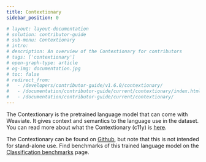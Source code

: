 ```yaml
---
title: Contextionary
sidebar_position: 0

# layout: layout-documentation
# solution: contributor-guide
# sub-menu: Contextionary
# intro: 
# description: An overview of the Contextionary for contributors
# tags: ['contextionary']
# open-graph-type: article
# og-img: documentation.jpg
# toc: false
# redirect_from:
#   - /developers/contributor-guide/v1.6.0/contextionary/
#   - /documentation/contributor-guide/current/contextionary/index.html
#   - /documentation/contributor-guide/current/contextionary/
---
```


The Contextionary is the pretrained language model that can come with Weaviate. It gives context and semantics to the language use in the dataset. You can read more about what the Contextionary (c11y) is [here](../../../weaviate/current/modules/text2vec-contextionary.html).

The Contextionary can be found on [Github](https://github.com/semi-technologies/contextionary), but note that this is not intended for stand-alone use. Find benchmarks of this trained language model on the [Classification benchmarks](./classification-benchmarks.html) page.
